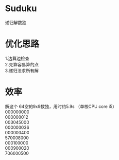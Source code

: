 # Suduku
递归解数独  
# 优化思路  
1.边算边检查  
2.先算容易算的点  
3.递归法求所有解  
# 效率  
解这个 64空的9x9数独，用时约5.9s （单核CPU core i5）  
000000000  
000000012  
003045000   
000000036  
000000400  
570008000  
000100000  
000900020  
706000500  
